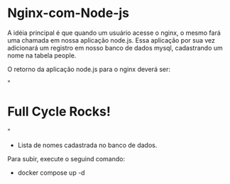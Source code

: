 # Nginx-com-Node-js

A idéia principal é que quando um usuário acesse o nginx, o mesmo fará uma chamada em nossa aplicação node.js. Essa aplicação por sua vez adicionará um registro em nosso banco de dados mysql, cadastrando um nome na tabela people.

O retorno da aplicação node.js para o nginx deverá ser:

"<h1>Full Cycle Rocks!</h1>"

- Lista de nomes cadastrada no banco de dados.

Para subir, execute o seguind comando:

- docker compose up -d